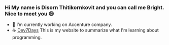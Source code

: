 ### Hi My name is Disorn Thitikornkovit and you can call me Bright. Nice to meet you :smile:

- :office: I’m currently working on Accenture company.
- :coffee: [Dev7Days](https://dev7days.gitbook.io/dev7days/) This is my website to summarize what I'm learning about programming. 



<!--
**brightkut/brightkut** is a ✨ _special_ ✨ repository because its `README.md` (this file) appears on your GitHub profile.

Here are some ideas to get you started:

- 🔭 I’m currently working on ...
- 🌱 I’m currently learning ...
- 👯 I’m looking to collaborate on ...
- 🤔 I’m looking for help with ...
- 💬 Ask me about ...
- 📫 How to reach me: ...
- 😄 Pronouns: ...
- ⚡ Fun fact: ...
-->
